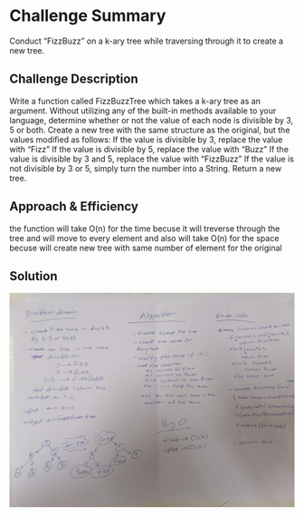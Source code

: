 # Challenge Summary
Conduct “FizzBuzz” on a k-ary tree while traversing through it to create a new tree.

## Challenge Description
Write a function called FizzBuzzTree which takes a k-ary tree as an argument.
Without utilizing any of the built-in methods available to your language, determine whether or not the value of each node is divisible by 3, 5 or both. Create a new tree with the same structure as the original, but the values modified as follows:
If the value is divisible by 3, replace the value with “Fizz”
If the value is divisible by 5, replace the value with “Buzz”
If the value is divisible by 3 and 5, replace the value with “FizzBuzz”
If the value is not divisible by 3 or 5, simply turn the number into a String.
Return a new tree.

## Approach & Efficiency
the function will take O(n) for the time becuse it will treverse through the tree and will move to every element and also will take O(n) for the space becuse will create new tree with same number of element for the original

## Solution
![](./assets/FuzzBuzz.jpg)